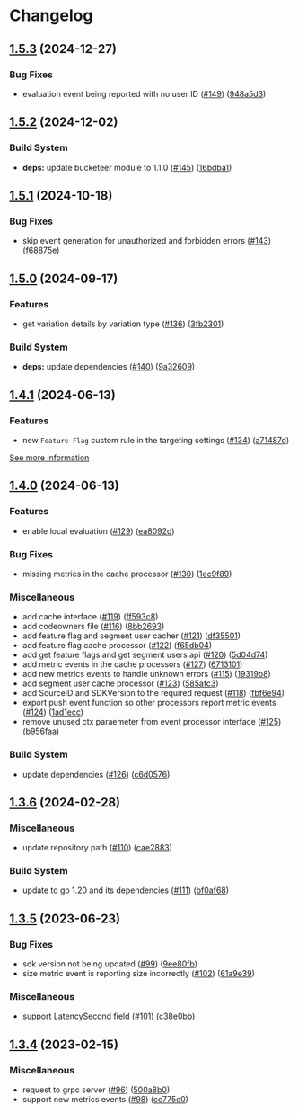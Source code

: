 # Changelog

## [1.5.3](https://github.com/bucketeer-io/go-server-sdk/compare/v1.5.2...v1.5.3) (2024-12-27)


### Bug Fixes

* evaluation event being reported with no user ID ([#149](https://github.com/bucketeer-io/go-server-sdk/issues/149)) ([948a5d3](https://github.com/bucketeer-io/go-server-sdk/commit/948a5d30139f12d3231e6ea61eafa50178d9dbc4))

## [1.5.2](https://github.com/bucketeer-io/go-server-sdk/compare/v1.5.1...v1.5.2) (2024-12-02)


### Build System

* **deps:** update bucketeer module to 1.1.0 ([#145](https://github.com/bucketeer-io/go-server-sdk/issues/145)) ([16bdba1](https://github.com/bucketeer-io/go-server-sdk/commit/16bdba1a89c42be6497cb585e8b0bcd1b3552873))

## [1.5.1](https://github.com/bucketeer-io/go-server-sdk/compare/v1.5.0...v1.5.1) (2024-10-18)


### Bug Fixes

* skip event generation for unauthorized and forbidden errors ([#143](https://github.com/bucketeer-io/go-server-sdk/issues/143)) ([f68875e](https://github.com/bucketeer-io/go-server-sdk/commit/f68875e6d62209f676521891a69f830c95272b54))

## [1.5.0](https://github.com/bucketeer-io/go-server-sdk/compare/v1.4.1...v1.5.0) (2024-09-17)


### Features

* get variation details by variation type ([#136](https://github.com/bucketeer-io/go-server-sdk/issues/136)) ([3fb2301](https://github.com/bucketeer-io/go-server-sdk/commit/3fb2301990ccf846d5e0a9a71e84d4e0439c4dbf))


### Build System

* **deps:** update dependencies ([#140](https://github.com/bucketeer-io/go-server-sdk/issues/140)) ([9a32609](https://github.com/bucketeer-io/go-server-sdk/commit/9a326094aa887f209d5069d9361da49c2f4b7d8f))

## [1.4.1](https://github.com/bucketeer-io/go-server-sdk/compare/v1.4.0...v1.4.1) (2024-06-13)


### Features

* new `Feature Flag` custom rule in the targeting settings ([#134](https://github.com/bucketeer-io/go-server-sdk/issues/134)) ([a71487d](https://github.com/bucketeer-io/go-server-sdk/commit/a71487da87ba8b08a6ace07479a4670e08d36741))

[See more information](https://docs.bucketeer.io/feature-flags/creating-feature-flags/targeting/#feature-flag)

## [1.4.0](https://github.com/bucketeer-io/go-server-sdk/compare/v1.3.6...v1.4.0) (2024-06-13)


### Features

* enable local evaluation ([#129](https://github.com/bucketeer-io/go-server-sdk/issues/129)) ([ea8092d](https://github.com/bucketeer-io/go-server-sdk/commit/ea8092d16990baff6bb181c718a49e3b7c070da6))


### Bug Fixes

* missing metrics in the cache processor ([#130](https://github.com/bucketeer-io/go-server-sdk/issues/130)) ([1ec9f89](https://github.com/bucketeer-io/go-server-sdk/commit/1ec9f89cac6c16dc64d7e42a32f13040e6e8c4b9))


### Miscellaneous

* add cache interface ([#119](https://github.com/bucketeer-io/go-server-sdk/issues/119)) ([ff593c8](https://github.com/bucketeer-io/go-server-sdk/commit/ff593c810c3ed9471250898ebff34b6520da7821))
* add codeowners file ([#116](https://github.com/bucketeer-io/go-server-sdk/issues/116)) ([8bb2693](https://github.com/bucketeer-io/go-server-sdk/commit/8bb26937c3edd93c9b0d4ab81e2a31eed7caa317))
* add feature flag and segment user cacher ([#121](https://github.com/bucketeer-io/go-server-sdk/issues/121)) ([df35501](https://github.com/bucketeer-io/go-server-sdk/commit/df35501500b55bd4d173cac89de3709231d0aa63))
* add feature flag cache processor ([#122](https://github.com/bucketeer-io/go-server-sdk/issues/122)) ([f65db04](https://github.com/bucketeer-io/go-server-sdk/commit/f65db04487cdaa9b22432899621ae8b52d410b25))
* add get feature flags and get segment users api ([#120](https://github.com/bucketeer-io/go-server-sdk/issues/120)) ([5d04d74](https://github.com/bucketeer-io/go-server-sdk/commit/5d04d7491bc304c33ef9332d57e56ecf184fe099))
* add metric events in the cache processors ([#127](https://github.com/bucketeer-io/go-server-sdk/issues/127)) ([6713101](https://github.com/bucketeer-io/go-server-sdk/commit/6713101a3754d64c3ac46d3ca73787f29804eb62))
* add new metrics events to handle unknown errors ([#115](https://github.com/bucketeer-io/go-server-sdk/issues/115)) ([19319b8](https://github.com/bucketeer-io/go-server-sdk/commit/19319b86e242180226b7f4cf175da98d65785d4a))
* add segment user cache processor ([#123](https://github.com/bucketeer-io/go-server-sdk/issues/123)) ([585afc3](https://github.com/bucketeer-io/go-server-sdk/commit/585afc3edaa639063d3b2f5c272b93b5add647b0))
* add SourceID and SDKVersion to the required request ([#118](https://github.com/bucketeer-io/go-server-sdk/issues/118)) ([fbf6e94](https://github.com/bucketeer-io/go-server-sdk/commit/fbf6e941e19ea2f4b14eaafc78898f1454e17591))
* export push event function so other processors report metric events ([#124](https://github.com/bucketeer-io/go-server-sdk/issues/124)) ([1ad1ecc](https://github.com/bucketeer-io/go-server-sdk/commit/1ad1ecc0b9b77b87bde87dcb47a543198d09c582))
* remove unused ctx paraemeter from event processor interface ([#125](https://github.com/bucketeer-io/go-server-sdk/issues/125)) ([b956faa](https://github.com/bucketeer-io/go-server-sdk/commit/b956faa22cfe4dc678316ae2d93054ac2312b484))


### Build System

* update dependencies ([#126](https://github.com/bucketeer-io/go-server-sdk/issues/126)) ([c6d0576](https://github.com/bucketeer-io/go-server-sdk/commit/c6d0576be341e22f84837ca21fe11c0a3ff69a9e))

## [1.3.6](https://github.com/bucketeer-io/go-server-sdk/compare/v1.3.5...v1.3.6) (2024-02-28)


### Miscellaneous

* update repository path ([#110](https://github.com/bucketeer-io/go-server-sdk/issues/110)) ([cae2883](https://github.com/bucketeer-io/go-server-sdk/commit/cae2883aeeee7a0e1f8f8bcf892371faa3e5a3e0))


### Build System

* update to go 1.20 and its dependencies ([#111](https://github.com/bucketeer-io/go-server-sdk/issues/111)) ([bf0af68](https://github.com/bucketeer-io/go-server-sdk/commit/bf0af681fb8d5ae7494ee25c2a6e41ff285231ca))

## [1.3.5](https://github.com/bucketeer-io/go-server-sdk/compare/v1.3.4...v1.3.5) (2023-06-23)


### Bug Fixes

* sdk version not being updated ([#99](https://github.com/bucketeer-io/go-server-sdk/issues/99)) ([9ee80fb](https://github.com/bucketeer-io/go-server-sdk/commit/9ee80fb6f65388b0a5454e400e80d12682064155))
* size metric event is reporting size incorrectly ([#102](https://github.com/bucketeer-io/go-server-sdk/issues/102)) ([61a9e39](https://github.com/bucketeer-io/go-server-sdk/commit/61a9e398d739a76e209985768382dbeeaf79ef5c))


### Miscellaneous

* support LatencySecond field ([#101](https://github.com/bucketeer-io/go-server-sdk/issues/101)) ([c38e0bb](https://github.com/bucketeer-io/go-server-sdk/commit/c38e0bb368759e00809c36ef32dc6a4f17e44b87))

## [1.3.4](https://github.com/bucketeer-io/go-server-sdk/compare/v1.3.3...v1.3.4) (2023-02-15)


### Miscellaneous

* request to grpc server ([#96](https://github.com/bucketeer-io/go-server-sdk/issues/96)) ([500a8b0](https://github.com/bucketeer-io/go-server-sdk/commit/500a8b0df74dfc08a339c25f3fb6733b977b0a23))
* support new metrics events ([#98](https://github.com/bucketeer-io/go-server-sdk/issues/98)) ([cc775c0](https://github.com/bucketeer-io/go-server-sdk/commit/cc775c0ee23d611e9f1ccd5b8a12591ae159a987))
